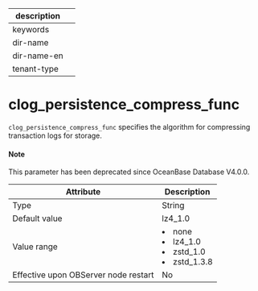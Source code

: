 | description ||
|---|---|
| keywords ||
| dir-name ||
| dir-name-en ||
| tenant-type ||

clog_persistence_compress_func
===================================================

`clog_persistence_compress_func` specifies the algorithm for compressing transaction logs for storage.

<main id="notice" type='explain'>
  <h4>Note</h4>
  <p>This parameter has been deprecated since OceanBase Database V4.0.0. </p>
</main>


| **Attribute** | **Description** |
|------------------|--------------------------------------------------------------------------------------------------------------------------------------------------------------------------------------------------------|
| Type | String |
| Default value | lz4_1.0 |
| Value range | </li><li> none   </li><li> lz4_1.0   </li><li> zstd_1.0   </li><li> zstd_1.3.8 |
| Effective upon OBServer node restart | No |


